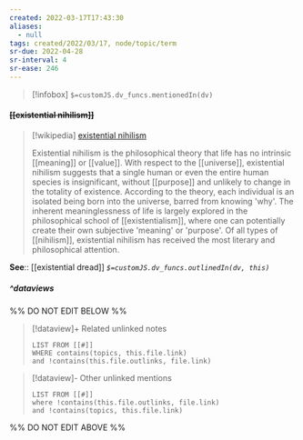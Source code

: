 ```yaml
---
created: 2022-03-17T17:43:30 
aliases:
  - null
tags: created/2022/03/17, node/topic/term
sr-due: 2022-04-28
sr-interval: 4
sr-ease: 246
---
```

> [!infobox]
`$=customJS.dv_funcs.mentionedIn(dv)`

#### <s class="topic-title">[[existential nihilism]]</s>

> [!wikipedia] [existential nihilism](https://en.wikipedia.org/wiki/Existential%20nihilism)
> 
> Existential nihilism is the philosophical theory that life has no intrinsic [[meaning]] or [[value]]. With respect to the [[universe]], existential nihilism suggests that a single human or even the entire human species is insignificant, without [[purpose]] and unlikely to change in the totality of existence. According to the theory, each individual is an isolated being born into the universe, barred from knowing 'why'. The inherent meaninglessness of life is largely explored in the philosophical school of [[existentialism]], where one can potentially create their own subjective 'meaning' or 'purpose'. Of all types of [[nihilism]], existential nihilism has received the most literary and philosophical attention.
>

**See**:: [[existential dread]]
*`$=customJS.dv_funcs.outlinedIn(dv, this)`*

##### ^dataviews

%% DO NOT EDIT BELOW %%
> [!dataview]+ Related unlinked notes
> ```dataview
> LIST FROM [[#]]
> WHERE contains(topics, this.file.link)
> and !contains(this.file.outlinks, file.link)
> ```
 
> [!dataview]- Other unlinked mentions
> ```dataview
> LIST FROM [[#]]
> where !contains(this.file.outlinks, file.link)
> and !contains(topics, this.file.link)
> ```

%% DO NOT EDIT ABOVE %%
